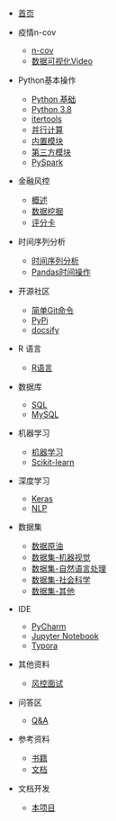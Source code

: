 - [首页]()

- 疫情n-cov
    - [n-cov](./n_cov/n_cov.md)
    - [数据可视化Video](./n_cov/video.md)

- Python基本操作
	- [Python 基础](./Python/Python.md)
	- [Python 3.8](./Python/python3_8.md)
	- [itertools](./Python/itertools.md)
	- [并行计算](./Python/multiprocessing.md)
	- [内置模块](./Python/py_model.md)
	- [第三方模块](./Python/packages.md)
	- [PySpark](./Python/pyspark.md)

- 金融风控
    - [概述](./credit/overview.md)
    - [数据挖掘](./credit/data_mining.md)
    - [评分卡](./credit/credit_card.md)

- 时间序列分析
    - [时间序列分析](./TimeSerise/time_serise.md)
    - [Pandas时间操作](./TimeSerise/pandas.md)
    
- 开源社区
    - [简单Git命令](./OpenSource/git.md)
    - [PyPi](./OpenSource/pypi.md)
    - [docsify](./OpenSource/docsify.md)

- R 语言
	- [R语言](./R/R.md)

- 数据库
	- [SQL](./SQL/SQL.md)
	- [MySQL](./SQL/MySQL.md)

- 机器学习
	- [机器学习](./MachineLearning/MachineLearning.md)
	- [Scikit-learn](./MachineLearning/Scikit_learn.md)

- 深度学习
    - [Keras](./DeepLearning/keras.md)
    - [NLP](./DeepLearning/NLP.md)

- 数据集
    - [数据原油](./Dataset/dataset.md)
    - [数据集-机器视觉](./Dataset/dataset_cv.md)
    - [数据集-自然语言处理](./Dataset/dataset_nlp.md)
    - [数据集-社会科学](./Dataset/dataset_other.md)
    - [数据集-其他](./Dataset/dataset_other.md)

- IDE
    - [PyCharm](./IDE/charm.md)
    - [Jupyter Notebook](./IDE/jupyter_notebook.md)
    - [Typora](./IDE/typora.md)
    
- 其他资料
    - [风控面试](./risk_control/Risk_Control_Interview.md)
    
- 问答区
    - [Q&A](./QA/qa.md)

- 参考资料
	- [书籍](./reference/book.md)
	- [文档](./reference/documentation.md)
	
- 文档开发
    - [本项目](./project/project.md)